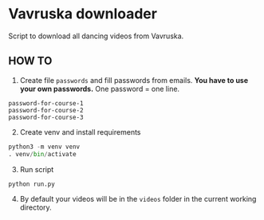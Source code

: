 # Vavruska downloader

Script to download all dancing videos from Vavruska.

## HOW TO
1. Create file `passwords` and fill passwords from emails. **You have to use your own passwords.** One password = one line.
```
password-for-course-1
password-for-course-2
password-for-course-3
```
2. Create venv and install requirements
```python
python3 -m venv venv
. venv/bin/activate
```
3. Run script
```
python run.py
```
4. By default your videos will be in the `videos` folder in the current working directory.